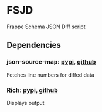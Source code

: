 # FSJD
Frappe Schema JSON Diff script

## Dependencies
### json-source-map: [pypi](https://pypi.org/project/json-source-map/), [github](https://github.com/open-alchemy/json-source-map/wiki)  
 Fetches line numbers for diffed data
### Rich: [pypi](https://pypi.org/project/rich/), [github](https://github.com/Textualize/rich)  
Displays output